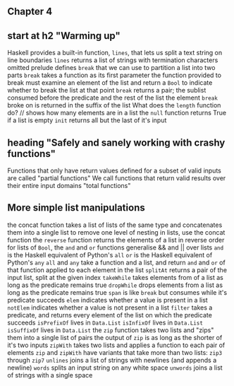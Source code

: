 ## Chapter 4
## start at h2 "Warming up"
Haskell provides a built-in function, `lines`, that lets us split a text string on line boundaries
`lines` returns a list of strings with termination characters omitted
prelude defines `break` that we can use to partition a list into two parts
`break` takes a function as its first parameter
the function provided to break must examine an element of the list and return a `Bool` to indicate whether to break the list at that point
`break` returns a pair; the sublist consumed before the predicate and the rest of the list
the element `break` broke on is returned in the suffix of the list
What does the `length` function do? // shows how many elements are in a list
the `null` function returns True if a list is empty
`init` returns all but the last of it's input
## heading "Safely and sanely working with crashy functions"
Functions that only have return values defined for a subset of valid inputs are called "partial functions"
We call functions that return valid results over their entire input domains "total functions"
## More simple list manipulations
the concat function takes a list of lists of the same type and concatenates them into a single list
to remove one level of nesting in lists, use the concat function
the `reverse` function returns the elements of a list in reverse order
for lists of `Bool`, the `and` and `or` functions generalise && and || over lists
`and` is the Haskell equivalent of Python's `all`
`or` is the Haskell equivalent of Python's `any`
`all` and `any` take a function and a list, and return `and` and `or` of that function applied to each element in the list
`splitAt` returns a pair of the input list, split at the given index
`takeWhile` takes elements from of a list as long as the predicate remains true
`dropWhile` drops elements from a list as long as the predicate remains true
`span` is like `break` but consumes while it's predicate succeeds
`elem` indicates whether a value is present in a list
`notElem` indicates whether a value is not present in a list
`filter` takes a predicate, and returns every element of the list on which the predicate succeeds
`isPrefixOf` lives in `Data.List`
`isInfixOf` lives in `Data.List`
`isSuffixOf` lives in `Data.List`
the `zip` function takes two lists and "zips" them into a single list of pairs
the output of `zip` is as long as the shorter of it's two inputs
`zipWith` takes two lists and applies a function to each pair of elements
`zip` and `zipWith` have variants that take more than two lists: `zip3` through `zip7`
`unlines` joins a list of strings with newlines (and appends a newline)
`words` splits an input string on any white space
`unwords` joins a list of strings with a single space

